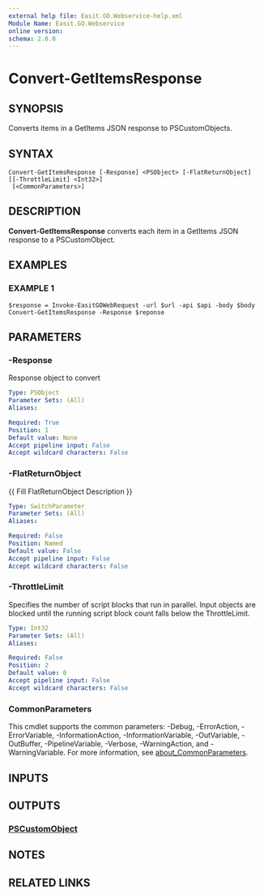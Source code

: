 ```yaml
---
external help file: Easit.GO.Webservice-help.xml
Module Name: Easit.GO.Webservice
online version:
schema: 2.0.0
---
```


# Convert-GetItemsResponse

## SYNOPSIS
Converts items in a GetItems JSON response to PSCustomObjects.

## SYNTAX

```
Convert-GetItemsResponse [-Response] <PSObject> [-FlatReturnObject] [[-ThrottleLimit] <Int32>]
 [<CommonParameters>]
```

## DESCRIPTION
**Convert-GetItemsResponse** converts each item in a GetItems JSON response to a PSCustomObject.

## EXAMPLES

### EXAMPLE 1
```
$response = Invoke-EasitGOWebRequest -url $url -api $api -body $body
Convert-GetItemsResponse -Response $reponse
```

## PARAMETERS

### -Response
Response object to convert

```yaml
Type: PSObject
Parameter Sets: (All)
Aliases:

Required: True
Position: 1
Default value: None
Accept pipeline input: False
Accept wildcard characters: False
```

### -FlatReturnObject
{{ Fill FlatReturnObject Description }}

```yaml
Type: SwitchParameter
Parameter Sets: (All)
Aliases:

Required: False
Position: Named
Default value: False
Accept pipeline input: False
Accept wildcard characters: False
```

### -ThrottleLimit
Specifies the number of script blocks that run in parallel.
Input objects are blocked until the running script block count falls below the ThrottleLimit.

```yaml
Type: Int32
Parameter Sets: (All)
Aliases:

Required: False
Position: 2
Default value: 0
Accept pipeline input: False
Accept wildcard characters: False
```

### CommonParameters
This cmdlet supports the common parameters: -Debug, -ErrorAction, -ErrorVariable, -InformationAction, -InformationVariable, -OutVariable, -OutBuffer, -PipelineVariable, -Verbose, -WarningAction, and -WarningVariable. For more information, see [about_CommonParameters](http://go.microsoft.com/fwlink/?LinkID=113216).

## INPUTS

## OUTPUTS

### [PSCustomObject](https://learn.microsoft.com/en-us/dotnet/api/system.management.automation.pscustomobject)
## NOTES

## RELATED LINKS
